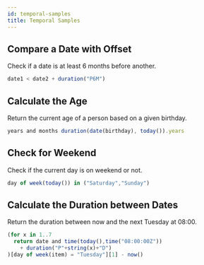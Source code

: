```yaml
---
id: temporal-samples
title: Temporal Samples
---
```


## Compare a Date with Offset

Check if a date is at least 6 months before another.

```js
date1 < date2 + duration("P6M")
```

## Calculate the Age

Return the current age of a person based on a given birthday.

```js
years and months duration(date(birthday), today()).years
```

## Check for Weekend

Check if the current day is on weekend or not.

```js
day of week(today()) in ("Saturday","Sunday")
```

## Calculate the Duration between Dates

Return the duration between now and the next Tuesday at 08:00.

```js
(for x in 1..7 
  return date and time(today(),time("08:00:00Z")) 
    + duration("P"+string(x)+"D")
)[day of week(item) = "Tuesday"][1] - now()
```
